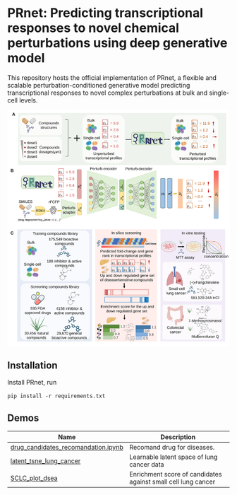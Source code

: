 # PRnet: Predicting transcriptional responses to novel chemical perturbations using deep generative model

This repository hosts the official implementation of PRnet, a flexible and scalable perturbation-conditioned generative model predicting transcriptional responses to novel complex perturbations at bulk and single-cell levels.

<p align="center"><img src="https://github.com/Perturbation-Response-Prediction/PRnet/blob/main/img/PRnet.svg" alt="PRnet" width="900px" /></p>

## Installation
Install PRnet, run 

```
pip install -r requirements.txt
```

## Demos

| Name                                     | Description                                                  |
| ---------------------------------------- | ------------------------------------------------------------ |
| [drug_candidates_recomandation.ipynb](demo/drug_candidates_recomandation.ipynb) | Recomand drug for diseases.                                  |
| [latent_tsne_lung_cancer](demo/latent_tsne_lung_cancer.ipynb)       | Learnable latent space of lung cancer data                   |
| [SCLC_plot_dsea](demo/SCLC_plot_dsea.ipynb)                | Enrichment score of candidates against small cell lung cancer |







